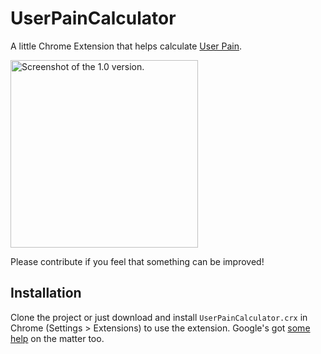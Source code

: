UserPainCalculator
==================

A little Chrome Extension that helps calculate [User Pain](http://www.lostgarden.com/2008/05/improving-bug-triage-with-user-pain.html).

<a href="https://raw.github.com/Springworks/UserPainCalculator/master/docs/screenshot.png"><img src="https://raw.github.com/Springworks/UserPainCalculator/master/docs/screenshot.png" width="300" alt="Screenshot of the 1.0 version." /></a>

Please contribute if you feel that something can be improved!

## Installation
Clone the project or just download and install `UserPainCalculator.crx` in Chrome (Settings > Extensions) to use the extension. Google's got [some help](http://support.google.com/chrome/bin/answer.py?hl=en&answer=187443) on the matter too.
